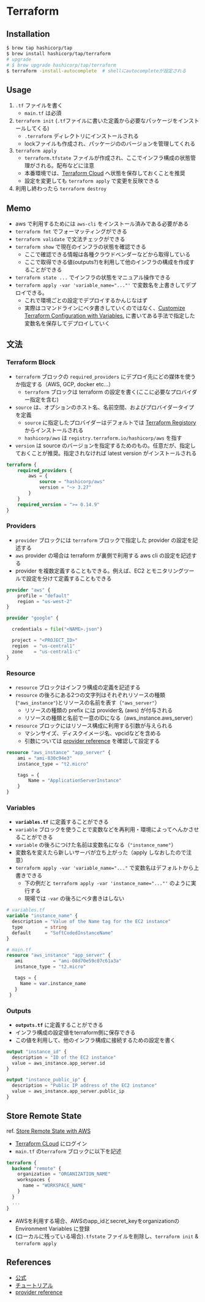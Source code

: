 # Terraform

## Installation

```bash
$ brew tap hashicorp/tap
$ brew install hashicorp/tap/terraform
# upgrade
# $ brew upgrade hashicorp/tap/terraform
$ terraform -install-autocomplete  # shellにautocompleteが設定される
```

## Usage

1. `.tf` ファイルを書く
    - `main.tf` は必須
1. `terraform init` (`.tf`ファイルに書いた定義から必要なパッケージをインストールしてくる)
    - `.terraform` ディレクトリにインストールされる
    - lockファイルも作成され、パッケージののバージョンを管理してくれる
1. `terraform apply`
    - `terraform.tfstate` ファイルが作成され、ここでインフラ構成の状態管理がされる。配布などに注意
    - 本番環境では、[Terraform Cloud](https://learn.hashicorp.com/tutorials/terraform/cloud-migrate?in=terraform/cloud) へ状態を保存しておくことを推奨
    - 設定を変更しても `terraform apply` で変更を反映できる
1. 利用し終わったら `terraform destroy`

## Memo

- aws で利用するためには `aws-cli` をインストール済みである必要がある
- `terraform fmt` でフォーマッティングができる
- `terraform validate` で文法チェックができる
- `terraform show` で現在のインフラの状態を確認できる
  - ここで確認できる情報は各種クラウドベンダーなどから取得している
  - ここで取得できる値(outputs?)を利用して他のインフラの構成を作成することができる
- `terraform state ...` でインフラの状態をマニュアル操作できる
- `terraform apply -var 'variable_name="..."'` で変数名を上書きしてデプロイできる。
  - これで環境ごとの設定でデプロイするかんじなはず
  - 実際はコマンドラインにベタ書きしていくのではなく、[Customize Terraform Configuration with Variables.](https://learn.hashicorp.com/tutorials/terraform/variables?in=terraform/configuration-language) に書いてある手法で指定した変数名を保存してデプロイしていく

## 文法

### Terraform Block

- `terraform` ブロックの `required_providers` にデプロイ先にどの媒体を使うか指定する（AWS, GCP, docker etc...）
  - `terraform` ブロックは terraform の設定を書く(ここに必要なプロバイダー指定を含む)
- `source` は、オプションのホスト名、名前空間、およびプロバイダータイプを定義
  - `source` に指定したプロバイダーはデフォルトでは [Terraform Registory](https://registry.terraform.io/) からインストールされる
  - `hashicorp/aws` は `registry.terraform.io/hashicorp/aws` を指す
- `version` は source のバージョンを指定するためのもの。任意だが、指定しておくことが推奨。指定されなければ latest version がインストールされる

```terraform
terraform {
    required_providers {
        aws = {
            source = "hashicorp/aws"
            version = "~> 3.27"
        }
    }
    required_version = ">= 0.14.9"
}
```

### Providers

- `provider` ブロックには `terraform` ブロックで指定した provider の設定を記述する
- `aws` provider の場合は terraform が裏側で利用する aws cli の設定を記述する
- provider を複数定義することもできる。例えば、EC2 とモニタリングツールで設定を分けて定義することもできる

```terraform
provider "aws" {
    profile = "default"
    region = "us-west-2"
}
```

```terraform
provider "google" {

  credentials = file("<NAME>.json")

  project = "<PROJECT_ID>"
  region  = "us-central1"
  zone    = "us-central1-c"
}
```

### Resource

- `resource` ブロックはインフラ構成の定義を記述する
- `resource` の後ろにある2つの文字列はそれぞれリソースの種類(`"aws_instance"`)とリソースの名前を表す（`"aws_server"`）
  - リソースの種類の prefix には provider名 (aws) が付与される
  - リソースの種類と名前で一意のIDになる（aws_instance.aws_server）
- `resource` ブロックにはリソース構成に利用する引数が与えられる
  - マシンサイズ、ディスクイメージ名、vpcidなどを含める
  - 引数については [provider reference](https://www.terraform.io/docs/providers/index.html) を確認して設定する

```terraform
resource "aws_instance" "app_server" {
    ami = "ami-830c94e3"
    instance_type = "t2.micro"

    tags = {
        Name = "ApplicationServerInstance"
    }
}
```

### Variables

- __`variables.tf`__ に定義することができる
- `variable` ブロックを使うことで変数などを再利用・環境によってへんかさせることができる
- `variable` の後ろにつけた名前は変数名になる（`"instance_name"`）
- 変数名を変えたら新しいサーバが立ち上がった（apply しなおしたので注意）
- `terraform apply -var 'variable_name="..."` で変数名はデフォルトから上書きできる
  - 下の例だと `terraform apply -var 'instance_name="..."'` のように実行する
  - 現場では `-var` の後ろにベタ書きはしない

```terraform
# variables.tf
variable "instance_name" {
  description = "Value of the Name tag for the EC2 instance"
  type        = string
  default     = "SoftCodedInstanceName"
}

# main.tf
resource "aws_instance" "app_server" {
   ami           = "ami-08d70e59c07c61a3a"
   instance_type = "t2.micro"

   tags = {
     Name = var.instance_name
   }
 }
```

### Outputs

- __`outputs.tf`__ に定義することができる
- インフラ構成の設定値をterraform側に保存できる
- この値を利用して、他のインフラ構成に接続するための設定を書く

```terraform
output "instance_id" {
  description = "ID of the EC2 instance"
  value = aws_instance.app_server.id
}

output "instance_public_ip" {
  description = "Public IP address of the EC2 instance"
  value = aws_instance.app_server.public_ip
}
```

## Store Remote State

ref. [Store Remote State with AWS](https://learn.hashicorp.com/tutorials/terraform/aws-remote?in=terraform/aws-get-started)

- [Terraform CLoud](https://app.terraform.io/app) にログイン
- `main.tf` の`terraform` ブロックに以下を記述

```terraform
terraform {
  backend "remote" {
    organization = "ORGANIZATION_NAME"
    workspaces {
      name = "WORKSPACE_NAME"
    }
  }
  ...
}
```

- AWSを利用する場合、AWSのapp_idとsecret_keyをorganizationのEnvironment Variables に登録
- (ローカルに残っている場合)`.tfstate` ファイルを削除し、`terraform init` & `terraform apply`

## References

- [公式](https://www.terraform.io/)
- [チュートリアル](https://learn.hashicorp.com/terraform)
- [provider reference](https://www.terraform.io/docs/providers/index.html)